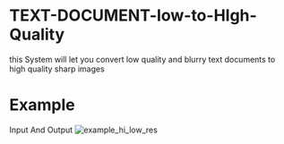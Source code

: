 # TEXT-DOCUMENT-low-to-HIgh-Quality
this System will let you convert low quality and blurry text documents to high quality sharp images


# Example 
Input And Output
![example_hi_low_res](https://user-images.githubusercontent.com/37848633/183065968-20bcbf72-7227-43d9-8b67-f10ed27723ba.png)
